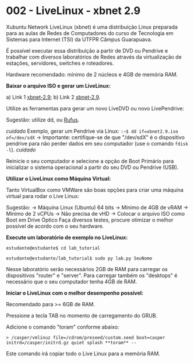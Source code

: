 # 002 - LiveLinux - xbnet 2.9

Xubuntu Network LiveLinux (xbnet) é uma distribuição Linux preparada para as aulas de Redes de Computadores do curso de Tecnologia em Sistemas para Internet (TSI) da UTFPR Câmpus Guarapuava. 

É possível executar essa distribuição a partir de DVD ou Pendrive e trabalhar com diversos laboratórios de Redes através da virtualização de estações, servidores, switches e roteadores. 

Hardware recomendado: mínimo de 2 núcleos e 4GB de memória RAM. 

**Baixar o arquivo ISO e gerar um LiveLinux:**

a) Link 1 [xbnet-2.9](https://nuvem.utfpr.edu.br/index.php/s/Up1aZm0RFPpmKWr); b) Link 2 [xbnet-2.9](https://drive.google.com/file/d/1V4tdBn8-RQPDYvhrDSvxvGHQ6tXQ7irw/view?usp=sharing).

Utilize as ferramentas para gerar um novo LiveDVD ou novo LivePendrive:

Sugestão: utilize dd, ou [Rufus](https://rufus.ie/pt_BR/).

*cuidado*
Exemplo, gerar um Pendrive via Linux:
`:~$ dd if=xbnet2.9.iso of=/dev/sdX`
-> Importante: certifique-se de que "/dev/sdX" é o dispositivo pendrive para não perder dados em seu computador (use o comando `fdisk -l`).
*cuidado* 

Reinicie o seu computador e selecione a opção de Boot Primário para inicializar o sistema operacional a partir do seu DVD ou Pendrive (USB). 

**Utilizar o LiveLinux como Máquina Virtual:**

Tanto VirtualBox como VMWare são boas opções para criar uma máquina virtual para rodar o Live Linux:

Sugestão:
-> Máquina Linux (Ubuntu) 64 bits
-> Mínimo de 4GB de vRAM
-> Mínimo de 2 vCPUs
-> Não precisa de vHD
-> Colocar o arquivo ISO como Boot em Drive Óptico
Faça diversos testes, procure otimizar o melhor possível de acordo com o seu hardware. 

**Execute um laboratório de exemplo no LiveLinux:**

`estudante@estudante$ cd lab_tutorial`

`estudante@estudante/lab_tutorial$ sudo py lab.py SeuNome`

Nesse laboratório serão necessários 2GB de RAM para carregar os dispositivos "router" e "server". Para carregar também os "desktops" é necessário que o seu computador tenha 4GB de RAM. 

**Iniciar o LiveLinux com o melhor desempenho possível:**

Recomendado para >= 6GB de RAM.

Pressione a tecla TAB no momento de carregamento do GRUB.

Adicione o comando "toram" conforme abaixo:

`> /casper/vmlinuz file=/cdrom/preseed/custom.seed boot=casper initrd=/casper/initrd.gz quiet splash **toram** --`

Este comando irá copiar todo o Live Linux para a memória RAM. 



